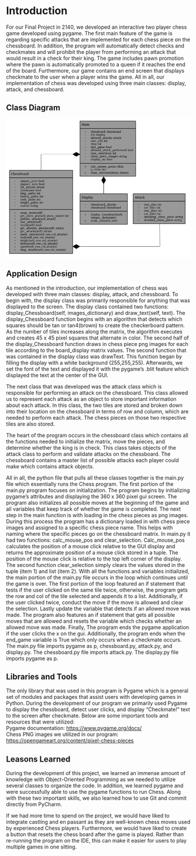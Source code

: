 # Introduction
For our Final Project in 2140, we developed an interactive two player chess game developed using pygame. The first main feature of the game is  regarding specific attacks that are implemented for each chess piece on the chessboard. In addition, the program will automatically detect checks and checkmates and will prohibit the player from performing an attack that would result in a check for their king. The game includes pawn promotion where the pawn is automatically promoted to a queen if it reaches the end of the board. Furthermore, our game contains an end screen that displays checkmate to the user when a player wins the game. All in all, our implementation of chess was developed using three main classes: display, attack, and chessboard. 

## Class Diagram
![image](class_diagram.png)

## Application Design 
As mentioned in the introduction, our implementation of chess was developed with three main classes: display, attack, and chessboard. To begin with, the display class was primarily responsible for anything that was displayed to the screen. The display class contained two functions: display_Chessboard(self, images_dictionary) and draw_text(self, text). The display_Chessboard function begins with an algorithm that detects which squares should be tan or tan4(brown) to create the checkerboard pattern. As the number of tiles increases along the matrix, the algorithm executes and creates 45 x 45 pixel squares that alternate in color.  The second half of the display_Chessboard function draws in chess piece png images for each tile according to the board_display matrix values. The second function that was contained in the display class was drawText. This function began by filling the display with a white background (255,255,255). Afterwards, we set the font of the text and displayed it with the pygame’s .blit feature which displayed the text at the center of the GUI. 

The next class that was developed was the attack class which is responsible for performing an attack on the chessboard. This class allowed us to represent each attack as an object to store important information about each attack. In this class, the two tiles are stored and broken down into their location on the chessboard in terms of row and column, which are needed to perform each attack. The chess pieces on those two respective tiles are also stored.

The heart of the program occurs in the chessboard class which contains all the functions needed to initialize the matrix, move the pieces, and determine whether the king is in check. This class takes objects of the attack class to perform and validate attacks on the chessboard. The chessboard contains a master list of possible attacks each player could make which contains attack objects. 

All in all, the python file that pulls all these classes together is the main.py file which essentially runs the Chess program. The first portion of the main.py program focuses on initialization. The program begins by initializing pygame’s attributes and displaying the 360 x 360 pixel gui screen. The program also initializes all possible moves at the beginning of the game and all variables that keep track of whether the game is completed. The next step in the main function is with loading in the chess pieces as png images. During this process the program has a  dictionary loaded in with chess piece images and assigned to a specific chess piece name. This helps with naming where the specific pieces go on the chessboard matrix. In main.py it had two functions: calc_mouse_pos and clear_selection. Calc_mouse_pos calculates the position of a mouse click relative to the GUI display and returns the approximate position of a mouse click stored in a tuple. The position of the mouse click is relative to the top left corner of the display. The second function clear_selection simply clears the values stored in the tuple (item 1) and list (item 2). With all the functions and variables initialized, the main portion of the main.py file occurs in the loop which continues until the game is over. The first portion of the loop featured an if statement that tests if the user clicked on the same tile twice, otherwise, the program gets the row and col of the tile selected and appends it to a list. Additionally, if the user clicked twice, conduct the move if the move is allowed and clear the selection. Lastly update the variable that detects if an allowed move was made. The program also features an if statement that gets all possible moves that are allowed and resets the variable which checks whether an allowed move was made. Finally, The program ends the pygame application if the user clicks the x on the gui. Additionally, the program ends when the end_game variable is True which only occurs when a checkmate occurs. The main.py file imports pygame as p, chessboard.py, attack.py, and display.py. The chessboard.py file imports attack.py. The display.py file imports pygame as p.  

## Libraries and Tools 
The only library that was used in this program is Pygame which is a general set of modules and packages that assist users with developing games in Python. During the development of our program we primarily used Pygame to display the chessboard, detect user clicks, and display “Checkmate!” text to the screen after checkmate. Below are some important tools and resources that were utilized: <br />
Pygame documentation: https://www.pygame.org/docs/ <br />
Chess PNG images we utilized in our program: https://opengameart.org/content/pixel-chess-pieces <br />

## Leasons Learned
During the development of this project, we learned an immense amount of knowledge with Object-Oriented Programming as we needed to utilize several classes to organize the code. In addition, we learned pygame and were successfully able to use the pygame functions to run Chess. Along with these two important skills, we also learned how to use Git and commit directly from PyCharm. 

If we had more time to spend on the project, we would have liked to integrate castling and en passant as they are well-known chess moves used by experienced Chess players. Furthermore, we would have liked to create a button that resets the chess board after the game is played. Rather than re-running the program on the IDE, this can make it easier for users to play multiple games in one sitting. 
